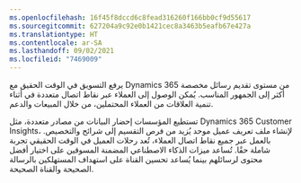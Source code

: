 ```yaml
---
ms.openlocfilehash: 16f45f8dccd6c8fead316260f166bb0cf9d55617
ms.sourcegitcommit: 627204a9c92e0b1421cec8a3463b5eafb67e427a
ms.translationtype: HT
ms.contentlocale: ar-SA
ms.lasthandoff: 09/02/2021
ms.locfileid: "7469009"
---
```

يرفع التسويق في الوقت الحقيق مع Dynamics 365 من مستوى تقديم رسائل مخصصة أكثر إلى الجمهور المناسب. يُمكن الوصول إلى العملاء عبر نقاط اتصال متعددة في أثناء تنمية العلاقات من العملاء المحتملين، من خلال المبيعات والدعم.

تستطيع المؤسسات إحضار البيانات من مصادر متعددة، مثل Dynamics 365 Customer Insights، لإنشاء ملف تعريف عميل موحد يُزيد من فرص التقسيم إلى شرائح والتخصيص. بالعمل عبر جميع نقاط اتصال العملاء، تُعد رحلات العميل في الوقت الحقيقي تجربة شاملة حقًا. تُساعد ميزات الذكاء الاصطناعي المضمنة المسوقين على اختيار أفضل محتوى لرسائلهم بينما يُساعد تحسين القناة على استهداف المستهلكين بالرسالة الصحيحة والقناة الصحيحة.
